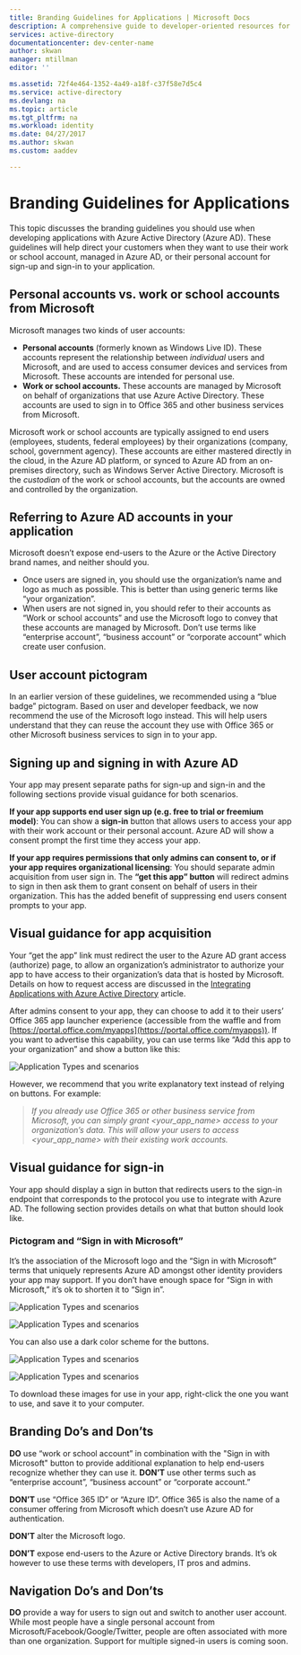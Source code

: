 ```yaml
---
title: Branding Guidelines for Applications | Microsoft Docs
description: A comprehensive guide to developer-oriented resources for Azure Active Directory
services: active-directory
documentationcenter: dev-center-name
author: skwan
manager: mtillman
editor: ''

ms.assetid: 72f4e464-1352-4a49-a18f-c37f58e7d5c4
ms.service: active-directory
ms.devlang: na
ms.topic: article
ms.tgt_pltfrm: na
ms.workload: identity
ms.date: 04/27/2017
ms.author: skwan
ms.custom: aaddev

---
```

# Branding Guidelines for Applications
This topic discusses the branding guidelines you should use when developing applications with Azure Active Directory (Azure AD). These guidelines will help direct your customers when they want to use their work or school account, managed in Azure AD, or their personal account for sign-up and sign-in to your application.

## Personal accounts vs. work or school accounts from Microsoft
Microsoft manages two kinds of user accounts:

* **Personal accounts** (formerly known as Windows Live ID). These accounts represent the relationship between *individual* users and Microsoft, and are used to access consumer devices and services from Microsoft. These accounts are intended for personal use.
* **Work or school accounts.** These accounts are managed by Microsoft on behalf of organizations that use Azure Active Directory. These accounts are used to sign in to Office 365 and other business services from Microsoft.

Microsoft work or school accounts are typically assigned to end users (employees, students, federal employees) by their organizations (company, school, government agency). These accounts are either mastered directly in the cloud, in the Azure AD platform, or synced to Azure AD from an on-premises directory, such as Windows Server Active Directory. Microsoft is the *custodian* of the work or school accounts, but the accounts are owned and controlled by the organization.

## Referring to Azure AD accounts in your application
Microsoft doesn’t expose end-users to the Azure or the Active Directory brand names, and neither should you.

* Once users are signed in, you should use the organization’s name and logo as much as possible. This is better than using generic terms like “your organization”.
* When users are not signed in, you should refer to their accounts as “Work or school accounts” and use the Microsoft logo to convey that these accounts are managed by Microsoft. Don’t use terms like “enterprise account”, “business account” or “corporate account” which create user confusion.

## User account pictogram
In an earlier version of these guidelines, we recommended using a “blue badge” pictogram. Based on user and developer feedback, we now recommend the use of the Microsoft logo instead. This will help users understand that they can reuse the account they use with Office 365 or other Microsoft business services to sign in to your app.

## Signing up and signing in with Azure AD
Your app may present separate paths for sign-up and sign-in and the following sections provide visual guidance for both scenarios.

**If your app supports end user sign up (e.g. free to trial or freemium model)**: You can show a **sign-in** button that allows users to access your app with their work account or their personal account. Azure AD will show a consent prompt the first time they access your app.

**If your app requires permissions that only admins can consent to, or if your app requires organizational licensing**: You should separate admin acquisition from user sign in. The **“get this app” button** will redirect admins to sign in then ask them to grant consent on behalf of users in their organization. This has the added benefit of suppressing end users consent prompts to your app.

## Visual guidance for app acquisition
Your “get the app” link must redirect the user to the Azure AD grant access (authorize) page, to allow an organization’s administrator to authorize your app to have access to their organization’s data that is hosted by Microsoft. Details on how to request access are discussed in the [Integrating Applications with Azure Active Directory](active-directory-integrating-applications.md) article.

After admins consent to your app, they can choose to add it to their users’ Office 365 app launcher experience (accessible from the waffle and from [https://portal.office.com/myapps](https://portal.office.com/myapps)). If you want to advertise this capability, you can use terms like “Add this app to your organization” and show a button like this:

![Application Types and scenarios](./media/active-directory-branding-guidelines/add-to-my-org.png)

However, we recommend that you write explanatory text instead of relying on buttons. For example:

> *If you already use Office 365 or other business service from Microsoft, you can simply grant <your_app_name> access to your organization’s data. This will allow your users to access <your_app_name> with their existing work accounts.*
> 
> 

## Visual guidance for sign-in
Your app should display a sign in button that redirects users to the sign-in endpoint that corresponds to the protocol you use to integrate with Azure AD. The following section provides details on what that button should look like.

### Pictogram and “Sign in with Microsoft”
It’s the association of the Microsoft logo and the “Sign in with Microsoft” terms that uniquely represents Azure AD amongst other identity providers your app may support. If you don’t have enough space for “Sign in with Microsoft,” it’s ok to shorten it to “Sign in”.

![Application Types and scenarios](./media/active-directory-branding-guidelines/sign-in-with-microsoft-light.png)

![Application Types and scenarios](./media/active-directory-branding-guidelines/sign-in-light.png)

You can also use a dark color scheme for the buttons.

![Application Types and scenarios](./media/active-directory-branding-guidelines/sign-in-with-microsoft-dark.png)

![Application Types and scenarios](./media/active-directory-branding-guidelines/sign-in-dark.png)

To download these images for use in your app, right-click the one you want to use, and save it to your computer. 

## Branding Do’s and Don’ts
**DO** use “work or school account” in combination with the "Sign in with Microsoft" button to provide additional explanation to help end-users recognize whether they can use it. **DON’T** use other terms such as “enterprise account”, “business account” or “corporate account.”

**DON’T** use “Office 365 ID” or “Azure ID”. Office 365 is also the name of a consumer offering from Microsoft which doesn’t use Azure AD for authentication.

**DON’T** alter the Microsoft logo.

**DON’T** expose end-users to the Azure or Active Directory brands. It’s ok however to use these terms with developers, IT pros and admins.

## Navigation Do’s and Don’ts
**DO** provide a way for users to sign out and switch to another user account. While most people have a single personal account from Microsoft/Facebook/Google/Twitter, people are often associated with more than one organization. Support for multiple signed-in users is coming soon.

